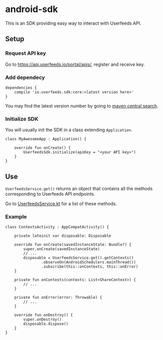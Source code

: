 # android-sdk

This is an SDK providing easy way to interact with Userfeeds API.

## Setup

### Request API key

Go to https://api.userfeeds.io/portal/apis/, register and receive key.

### Add dependecy

```
dependencies {
    compile 'io.userfeeds.sdk:core:<latest version here>'
}
```

You may find the latest version number by going to [maven central search](http://search.maven.org/#search|ga|1|g%3A%22io.userfeeds.sdk%22).

### Initialize SDK

You will usually init the SDK in a class extending `Application`.

```
class MyAwesomeApp : Application() {

    override fun onCreate() {
        UserfeedsSdk.initialize(apiKey = "<your API key>")
    }
}
```

## Use

`UserfeedsService.get()` returns an object that contains all the methods corresponding to Userfeeds API endpoints.

Go to [UserfeedsService.kt](https://github.com/Userfeeds/android-sdk/blob/master/core/src/main/java/io/userfeeds/sdk/core/UserfeedsService.kt) for a list of these methods.

### Example

```
class ContextsActivity : AppCompatActivity() {
    
    private lateinit var disposable: Disposable

    override fun onCreate(savedInstanceState: Bundle?) {
        super.onCreate(savedInstanceState)
        // ...
        disposable = UserfeedsService.get().getContexts()
                .observeOn(AndroidSchedulers.mainThread())
                .subscribe(this::onContexts, this::onError)
    }

    private fun onContexts(contexts: List<ShareContext>) {
        // ...
    }

    private fun onError(error: Throwable) {
        // ...
    }

    override fun onDestroy() {
        super.onDestroy()
        disposable.dispose()
    }
}
```
